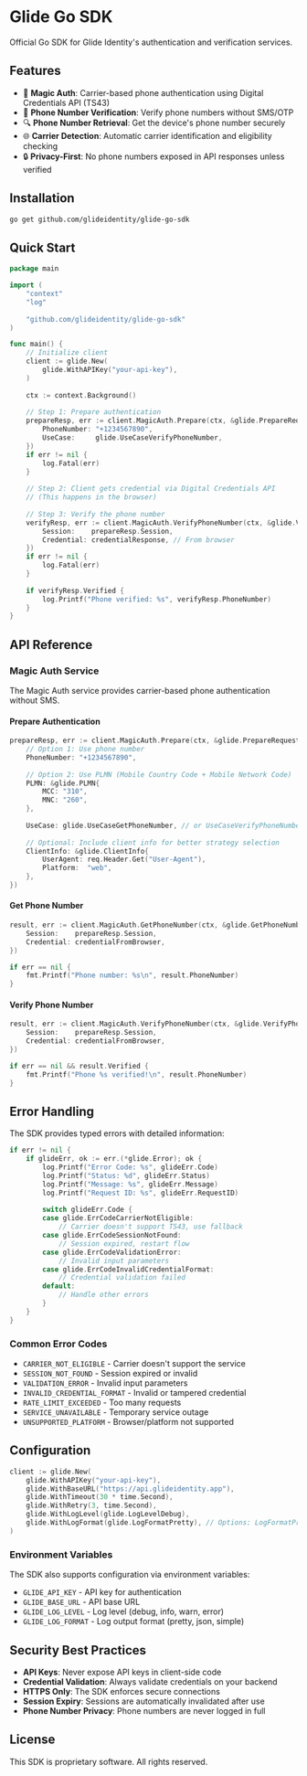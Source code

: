 # Glide Go SDK

Official Go SDK for Glide Identity's authentication and verification services.

## Features

- 🔐 **Magic Auth**: Carrier-based phone authentication using Digital Credentials API (TS43)
- 📱 **Phone Number Verification**: Verify phone numbers without SMS/OTP
- 🔍 **Phone Number Retrieval**: Get the device's phone number securely
- 🌐 **Carrier Detection**: Automatic carrier identification and eligibility checking
- 🔒 **Privacy-First**: No phone numbers exposed in API responses unless verified

## Installation

```bash
go get github.com/glideidentity/glide-go-sdk
```

## Quick Start

```go
package main

import (
    "context"
    "log"
    
    "github.com/glideidentity/glide-go-sdk"
)

func main() {
    // Initialize client
    client := glide.New(
        glide.WithAPIKey("your-api-key"),
    )
    
    ctx := context.Background()
    
    // Step 1: Prepare authentication
    prepareResp, err := client.MagicAuth.Prepare(ctx, &glide.PrepareRequest{
        PhoneNumber: "+1234567890",
        UseCase:     glide.UseCaseVerifyPhoneNumber,
    })
    if err != nil {
        log.Fatal(err)
    }
    
    // Step 2: Client gets credential via Digital Credentials API
    // (This happens in the browser)
    
    // Step 3: Verify the phone number
    verifyResp, err := client.MagicAuth.VerifyPhoneNumber(ctx, &glide.VerifyPhoneNumberRequest{
        Session:    prepareResp.Session,
        Credential: credentialResponse, // From browser
    })
    if err != nil {
        log.Fatal(err)
    }
    
    if verifyResp.Verified {
        log.Printf("Phone verified: %s", verifyResp.PhoneNumber)
    }
}
```

## API Reference

### Magic Auth Service

The Magic Auth service provides carrier-based phone authentication without SMS.

#### Prepare Authentication

```go
prepareResp, err := client.MagicAuth.Prepare(ctx, &glide.PrepareRequest{
    // Option 1: Use phone number
    PhoneNumber: "+1234567890",
    
    // Option 2: Use PLMN (Mobile Country Code + Mobile Network Code)
    PLMN: &glide.PLMN{
        MCC: "310",
        MNC: "260",
    },
    
    UseCase: glide.UseCaseGetPhoneNumber, // or UseCaseVerifyPhoneNumber
    
    // Optional: Include client info for better strategy selection
    ClientInfo: &glide.ClientInfo{
        UserAgent: req.Header.Get("User-Agent"),
        Platform:  "web",
    },
})
```

#### Get Phone Number

```go
result, err := client.MagicAuth.GetPhoneNumber(ctx, &glide.GetPhoneNumberRequest{
    Session:    prepareResp.Session,
    Credential: credentialFromBrowser,
})

if err == nil {
    fmt.Printf("Phone number: %s\n", result.PhoneNumber)
}
```

#### Verify Phone Number

```go
result, err := client.MagicAuth.VerifyPhoneNumber(ctx, &glide.VerifyPhoneNumberRequest{
    Session:    prepareResp.Session,
    Credential: credentialFromBrowser,
})

if err == nil && result.Verified {
    fmt.Printf("Phone %s verified!\n", result.PhoneNumber)
}
```

## Error Handling

The SDK provides typed errors with detailed information:

```go
if err != nil {
    if glideErr, ok := err.(*glide.Error); ok {
        log.Printf("Error Code: %s", glideErr.Code)
        log.Printf("Status: %d", glideErr.Status)
        log.Printf("Message: %s", glideErr.Message)
        log.Printf("Request ID: %s", glideErr.RequestID)
        
        switch glideErr.Code {
        case glide.ErrCodeCarrierNotEligible:
            // Carrier doesn't support TS43, use fallback
        case glide.ErrCodeSessionNotFound:
            // Session expired, restart flow
        case glide.ErrCodeValidationError:
            // Invalid input parameters
        case glide.ErrCodeInvalidCredentialFormat:
            // Credential validation failed
        default:
            // Handle other errors
        }
    }
}
```

### Common Error Codes

- `CARRIER_NOT_ELIGIBLE` - Carrier doesn't support the service
- `SESSION_NOT_FOUND` - Session expired or invalid
- `VALIDATION_ERROR` - Invalid input parameters  
- `INVALID_CREDENTIAL_FORMAT` - Invalid or tampered credential
- `RATE_LIMIT_EXCEEDED` - Too many requests
- `SERVICE_UNAVAILABLE` - Temporary service outage
- `UNSUPPORTED_PLATFORM` - Browser/platform not supported

## Configuration

```go
client := glide.New(
    glide.WithAPIKey("your-api-key"),
    glide.WithBaseURL("https://api.glideidentity.app"),
    glide.WithTimeout(30 * time.Second),
    glide.WithRetry(3, time.Second),
    glide.WithLogLevel(glide.LogLevelDebug),
    glide.WithLogFormat(glide.LogFormatPretty), // Options: LogFormatPretty, LogFormatJSON, LogFormatSimple
)
```

### Environment Variables

The SDK also supports configuration via environment variables:

- `GLIDE_API_KEY` - API key for authentication
- `GLIDE_BASE_URL` - API base URL
- `GLIDE_LOG_LEVEL` - Log level (debug, info, warn, error)
- `GLIDE_LOG_FORMAT` - Log output format (pretty, json, simple)

## Security Best Practices

- **API Keys**: Never expose API keys in client-side code
- **Credential Validation**: Always validate credentials on your backend
- **HTTPS Only**: The SDK enforces secure connections
- **Session Expiry**: Sessions are automatically invalidated after use
- **Phone Number Privacy**: Phone numbers are never logged in full

## License

This SDK is proprietary software. All rights reserved.
